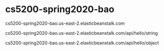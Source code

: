 # cs5200-spring2020-bao
cs5200-spring2020-bao.us-east-2.elasticbeanstalk.com

cs5200-spring2020-bao.us-east-2.elasticbeanstalk.com/api/hello/string

cs5200-spring2020-bao.us-east-2.elasticbeanstalk.com/api/hello/object
